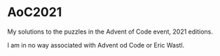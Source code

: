# AoC2021

My solutions to the puzzles in the Advent of Code event, 2021 editions.

I am in no way associated with Advent od Code or Eric Wastl.
